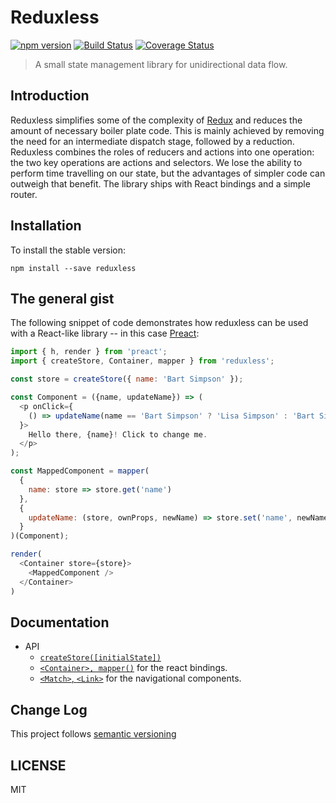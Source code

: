 # Reduxless
[![npm version](https://badge.fury.io/js/reduxless.svg)](https://badge.fury.io/js/reduxless) [![Build Status](https://travis-ci.org/dhassaine/reduxless.svg?branch=master)](https://travis-ci.org/dhassaine/reduxless) [![Coverage Status](https://coveralls.io/repos/github/dhassaine/reduxless/badge.svg?branch=master)](https://coveralls.io/github/dhassaine/reduxless?branch=master)

> A small state management library for unidirectional data flow.

## Introduction
Reduxless simplifies some of the complexity of [Redux](https://github.com/reactjs/redux) and reduces the amount of necessary boiler plate code. This is mainly achieved by removing the need for an intermediate dispatch stage, followed by a reduction. Reduxless combines the roles of reducers and actions into one operation: the two key operations are actions and selectors. We lose the ability to perform time travelling on our state, but the advantages of simpler code can outweigh that benefit. The library ships with React bindings and a simple router.

## Installation

To install the stable version:
```
npm install --save reduxless
```

## The general gist
The following snippet of code demonstrates how reduxless can be used with a React-like library -- in this case [Preact](https://preactjs.com/):

```js
import { h, render } from 'preact';
import { createStore, Container, mapper } from 'reduxless';

const store = createStore({ name: 'Bart Simpson' });

const Component = ({name, updateName}) => (
  <p onClick={
    () => updateName(name == 'Bart Simpson' ? 'Lisa Simpson' : 'Bart Simpson')
  }>
    Hello there, {name}! Click to change me.
  </p>
);

const MappedComponent = mapper(
  {
    name: store => store.get('name')
  }, 
  {
    updateName: (store, ownProps, newName) => store.set('name', newName)
  }
)(Component);

render(
  <Container store={store}>
    <MappedComponent />
  </Container>
)
```

## Documentation

- API
  - [`createStore([initialState])`](https://dhassaine.github.io/reduxless/store)
  - [`<Container>, mapper()`](https://dhassaine.github.io/reduxless/container-mapper) for the react bindings.
  - [`<Match>`, `<Link>`](https://dhassaine.github.io/reduxless/router) for the navigational components. 

## Change Log
This project follows [semantic versioning](http://semver.org/)
## LICENSE
MIT
